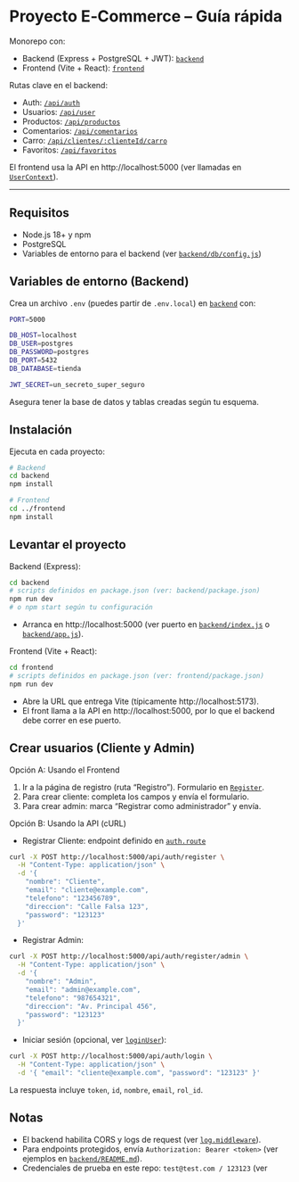# Proyecto E‑Commerce – Guía rápida

Monorepo con:
- Backend (Express + PostgreSQL + JWT): [`backend`](backend)
- Frontend (Vite + React): [`frontend`](frontend)

Rutas clave en el backend:
- Auth: [`/api/auth`](backend/routes/auth.route.js)
- Usuarios: [`/api/user`](backend/routes/clientes.route.js)
- Productos: [`/api/productos`](backend/routes/producto.route.js)
- Comentarios: [`/api/comentarios`](backend/routes/comentario.route.js)
- Carro: [`/api/clientes/:clienteId/carro`](backend/routes/carro.route.js)
- Favoritos: [`/api/favoritos`](backend/routes/favorito.route.js)

El frontend usa la API en http://localhost:5000 (ver llamadas en [`UserContext`](frontend/src/context/UserContext.jsx)).

---

## Requisitos
- Node.js 18+ y npm
- PostgreSQL
- Variables de entorno para el backend (ver [`backend/db/config.js`](backend/db/config.js))

## Variables de entorno (Backend)
Crea un archivo `.env` (puedes partir de `.env.local`) en [`backend`](backend) con:
```sh
PORT=5000

DB_HOST=localhost
DB_USER=postgres
DB_PASSWORD=postgres
DB_PORT=5432
DB_DATABASE=tienda

JWT_SECRET=un_secreto_super_seguro
```
Asegura tener la base de datos y tablas creadas según tu esquema.

## Instalación
Ejecuta en cada proyecto:

```sh
# Backend
cd backend
npm install

# Frontend
cd ../frontend
npm install
```

## Levantar el proyecto
Backend (Express):
```sh
cd backend
# scripts definidos en package.json (ver: backend/package.json)
npm run dev
# o npm start según tu configuración
```
- Arranca en http://localhost:5000 (ver puerto en [`backend/index.js`](backend/index.js) o [`backend/app.js`](backend/app.js)).

Frontend (Vite + React):
```sh
cd frontend
# scripts definidos en package.json (ver: frontend/package.json)
npm run dev
```
- Abre la URL que entrega Vite (típicamente http://localhost:5173).
- El front llama a la API en http://localhost:5000, por lo que el backend debe correr en ese puerto.

## Crear usuarios (Cliente y Admin)

Opción A: Usando el Frontend
1. Ir a la página de registro (ruta “Registro”). Formulario en [`Register`](frontend/src/pages/Register/Register.jsx).
2. Para crear cliente: completa los campos y envía el formulario.
3. Para crear admin: marca “Registrar como administrador” y envía.

Opción B: Usando la API (cURL)

- Registrar Cliente: endpoint definido en [`auth.route`](backend/routes/auth.route.js)
```sh
curl -X POST http://localhost:5000/api/auth/register \
  -H "Content-Type: application/json" \
  -d '{
    "nombre": "Cliente",
    "email": "cliente@example.com",
    "telefono": "123456789",
    "direccion": "Calle Falsa 123",
    "password": "123123"
  }'
```

- Registrar Admin:
```sh
curl -X POST http://localhost:5000/api/auth/register/admin \
  -H "Content-Type: application/json" \
  -d '{
    "nombre": "Admin",
    "email": "admin@example.com",
    "telefono": "987654321",
    "direccion": "Av. Principal 456",
    "password": "123123"
  }'
```

- Iniciar sesión (opcional, ver [`loginUser`](backend/src/controllers/auth.controller.js)):
```sh
curl -X POST http://localhost:5000/api/auth/login \
  -H "Content-Type: application/json" \
  -d '{ "email": "cliente@example.com", "password": "123123" }'
```
La respuesta incluye `token`, `id`, `nombre`, `email`, `rol_id`.

## Notas
- El backend habilita CORS y logs de request (ver [`log.middleware`](backend/middlewares/log.middleware.js)).
- Para endpoints protegidos, envía `Authorization: Bearer <token>` (ver ejemplos en [`backend/README.md`](backend/README.md)).
- Credenciales de prueba en este repo: `test@test.com / 123123` (ver